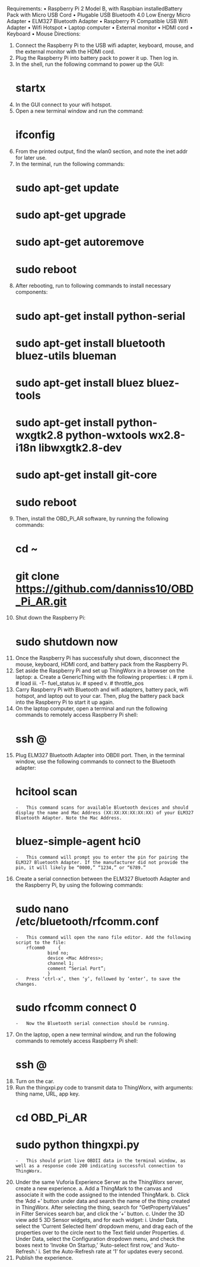 Requirements:
•	Raspberry Pi 2 Model B, with Raspbian installedBattery Pack with Micro USB Cord
•	Plugable USB Bluetooth 4.0 Low Energy Micro Adapter
•	ELM327  Bluetooth Adapter
•	Raspberry Pi Compatible USB Wifi Adapter
•	Wifi Hotspot
•	Laptop computer
•	External monitor
•	HDMI cord
•	Keyboard
•	Mouse
Directions:
1.	Connect the Raspberry Pi to the USB wifi adapter, keyboard, mouse, and the external monitor with the HDMI cord.
2.	Plug the Raspberry Pi into battery pack to power it up. Then log in.
3.	In the shell, run the following command to power up the GUI:
    #  startx
4.	In the GUI connect to your wifi hotspot.
5.	Open a new terminal window and run the command:
    #  ifconfig
6.	From the printed output, find the wlan0 section, and note the inet addr for later use.
7.	In the terminal, run the following commands:
    #  sudo apt-get update
    #  sudo apt-get upgrade
    #  sudo apt-get autoremove
    #  sudo reboot
8.	After rebooting, run to following commands to install necessary components:
    #  sudo apt-get install python-serial
    #  sudo apt-get install bluetooth bluez-utils blueman
    #  sudo apt-get install bluez bluez-tools
    #  sudo apt-get install python-wxgtk2.8 python-wxtools wx2.8-i18n libwxgtk2.8-dev
    #  sudo apt-get install git-core
    #  sudo reboot
9.	Then, install the OBD_Pi_AR software, by running the following commands:
    #  cd ~
    #  git clone https://github.com/danniss10/OBD_Pi_AR.git
10.	Shut down the Raspberry Pi:
    #  sudo shutdown now
11.	Once the Raspberry Pi has successfully shut down, disconnect the mouse, keyboard, HDMI cord, and battery pack from the Raspberry Pi.
12.	Set aside the Raspberry Pi and set up ThingWorx in a browser on the laptop:
a.	Create a GenericThing with the following properties:
    i.	# rpm
    ii.	# load
    iii.	-T- fuel_status
    iv.	# speed
    v.	# throttle_pos
13.	Carry Raspberry Pi with Bluetooth and wifi adapters, battery pack, wifi hotspot, and laptop out to your car. Then, plug the battery pack back into the Raspberry Pi to start it up again.
14.	On the laptop computer, open a terminal and run the following commands to remotely access Raspberry Pi shell:
    #  ssh <username>@<inet addr>
15.	Plug ELM327 Bluetooth Adapter into OBDII port. Then, in the terminal window, use the following commands to connect to the Bluetooth adapter:
    #  hcitool scan
        -	This command scans for available Bluetooth devices and should display the name and Mac Address (XX:XX:XX:XX:XX:XX) of your ELM327 Bluetooth Adapter. Note the Mac Address.
    #  bluez-simple-agent hci0 <Mac Address>
        -	This command will prompt you to enter the pin for pairing the ELM327 Bluetooth Adapter. If the manufacturer did not provide the pin, it will likely be “0000,” “1234,” or “6789.”
16.	Create a serial connection between the ELM327 Bluetooth Adapter and the Raspberry Pi, by using the following commands:
    #  sudo nano /etc/bluetooth/rfcomm.conf
        -	This command will open the nano file editor. Add the following script to the file:
            rfcomm0 	{
            		bind no;
            		device <Mac Address>;
            		channel 1;
            		comment “Serial Port”;
            		}
        -	Press ‘ctrl-x’, then ‘y’, followed by ‘enter’, to save the changes.
    # sudo rfcomm connect 0
        -	Now the Bluetooth serial connection should be running.
17.	On the laptop, open a new terminal window, and run the following commands to remotely access Raspberry Pi shell:
    #  ssh <username>@<inet addr>
18.	Turn on the car.
19.	Run the thingxpi.py code to transmit data to ThingWorx, with arguments: thing name, URL, app key.
    #  cd OBD_Pi_AR
    #  sudo python thingxpi.py <thing name> <url> <app key>
        -	This should print live OBDII data in the terminal window, as well as a response code 200 indicating successful connection to ThingWorx.
20.	Under the same Vuforia Experience Server as the ThingWorx server, create a new experience.
    a.	Add a ThingMark to the canvas and associate it with the code assigned to the intended ThingMark.
    b.	Click the ‘Add +’ button under data and search the name of the thing created in ThingWorx. After selecting the thing, search for “GetPropertyValues” in Filter Services search bar, and click the ‘+’ button.
    c.	Under the 3D view add 5 3D Sensor widgets, and for each widget:
        i.	Under Data, select the ‘Current Selected Item’ dropdown menu, and drag each of the properties over to the circle next to the Text field under Properties.
    d.	Under Data, select the Configuration dropdown menu, and check the boxes next to ‘Invoke On Startup,’ ‘Auto-select first row,’ and ‘Auto-Refresh.’
        i.	Set the Auto-Refresh rate at ‘1’ for updates every second.
21.	Publish the experience.

